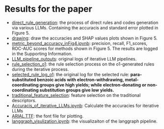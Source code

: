 # Results for the paper

- [direct_rule_generation](direct_rule_generation): the process of direct rules and codes generation via various LLMs. Containing the accuracis and standard error plotted in Figure 5.
- [drawing](drawing): draw the accuracies and SHAP values plots shown in Figure 5.
- [metric_beyond_accuracy_inFig4.ipynb](metric_beyond_accuracy_inFig4.ipynb): precision, recall, F1_scores, ROC-AUC scores for methods shown in Figure 5. The results are logged in the Supporting Information.
- [LLM_pipeline_outputs](LLM_pipeline_outputs): original logs of iterative LLM pipelines.
- [rule_selection_o1](rule_selection_o1): the rule selection process on the o1-generated rules during the iterative process.
- [selected_rule_log_o1](selected_rule_log_o1): the original log for the selected rule: **para-substituted benzoic acids with electron-withdrawing, metal-coordinating groups give high yields; while electron-donating or non-coordinating substitution groups give low yields.**
- [traditional_feature_selection](traditional_feature_selection): feature selection on the traditional descriptors.
- [Accuracis_of_iterative_LLMs.ipynb](Accuracis_of_iterative_LLMs.ipynb): Calculate the accuracies for iterative LLMs
- [ARIAL.TTF](ARIAL.TTF): the font file for plotting.
- [langgraph_visulization.ipynb](langgraph_visulization.ipynb): the visualizaiton of the langgraph pipeline.